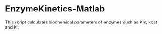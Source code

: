 # EnzymeKinetics-Matlab
This script calculates biochemical parameters of enzymes such as Km, kcat and Ki.  
